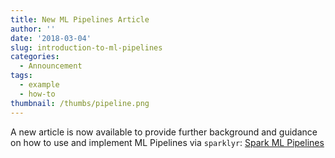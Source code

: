 ```yaml
---
title: New ML Pipelines Article
author: ''
date: '2018-03-04'
slug: introduction-to-ml-pipelines
categories:
  - Announcement
tags:
  - example
  - how-to
thumbnail: /thumbs/pipeline.png
---
```


A new article is now available to provide further background and guidance on how to use and implement ML Pipelines via `sparklyr`: [Spark ML Pipelines](/guides/pipelines/)

